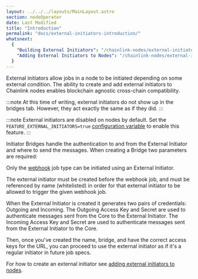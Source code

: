 ```yaml
---
layout: ../../../layouts/MainLayout.astro
section: nodeOperator
date: Last Modified
title: "Introduction"
permalink: "docs/external-initiators-introduction/"
whatsnext:
  {
    "Building External Initiators": "/chainlink-nodes/external-initiators/building-external-initiators/",
    "Adding External Initiators to Nodes": "/chainlink-nodes/external-initiators/external-initiators-in-nodes/",
  }
---
```


External initiators allow jobs in a node to be initiated depending on some external condition. The ability to create and add external initiators to Chainlink nodes enables blockchain agnostic cross-chain compatibility.

:::note
At this time of writing, external initiators do not show up in the bridges tab. However, they act exactly the same as if they did.
:::

:::note
External initiators are disabled on nodes by default. Set the `FEATURE_EXTERNAL_INITIATORS=true` [configuration variable](/chainlink-nodes/configuration-variables/#feature_external_initiators) to enable this feature.
:::

Initiator Bridges handle the authentication to and from the External Initiator and where to send the messages. When creating a Bridge two parameters are required:

Only the [webhook](/chainlink-nodes/oracle-jobs/job-types/webhook/) job type can be initiated using an External Initiator.

The external initiator must be created before the webhook job, and must be referenced by name (whitelisted) in order for that external initiator to be allowed to trigger the given webhook job.

When the External Initiator is created it generates two pairs of credentials: Outgoing and Incoming. The Outgoing Access Key and Secret are used to authenticate messages sent from the Core to the External Initiator. The Incoming Access Key and Secret are used to authenticate messages sent from the External Initiator to the Core.

Then, once you've created the name, bridge, and have the correct access keys for the URL, you can proceed to use the external initiator as if it's a regular initiator in future job specs.

For how to create an external initiator see [adding external initiators to nodes](/chainlink-nodes/external-initiators/external-initiators-in-nodes).
